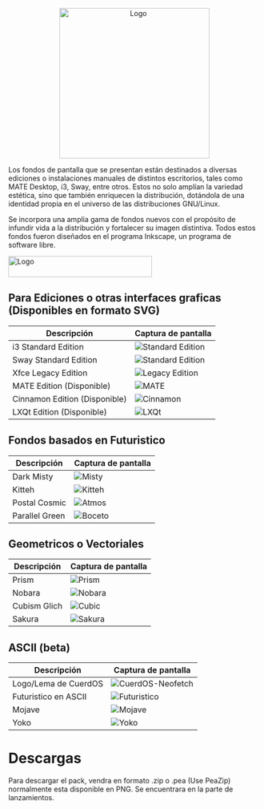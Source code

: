 <!-- Logo -->
<p align="center">
  <img src="/cuerd-md/logo1.png" alt="Logo" width="300" height="300">
</p>

Los fondos de pantalla que se presentan están destinados a diversas ediciones o instalaciones manuales de distintos escritorios, tales como MATE Desktop, i3, Sway, entre otros. Estos no solo amplían la variedad estética, sino que también enriquecen la distribución, dotándola de una identidad propia en el universo de las distribuciones GNU/Linux. 

Se incorpora una amplia gama de fondos nuevos con el propósito de infundir vida a la distribución y fortalecer su imagen distintiva. Todos estos fondos fueron diseñados en el programa Inkscape, un programa de software libre.

<!-- Capturas de pantalla -->
<p align="left">
  <img src="/cuerd-md/pcm1.png" alt="Logo" width="287" height="42">
</p>

## Para Ediciones o otras interfaces graficas (Disponibles en formato SVG)
| Descripción | Captura de pantalla |
| ----------- | ------------------ |
| i3 Standard Edition | ![Standard Edition](/cuerd-scr/i3-edition.png) |
| Sway Standard Edition | ![Standard Edition](/cuerd-scr/sway-edition.png) |
| Xfce Legacy Edition | ![Legacy Edition](/cuerd-md/xfce-edition.png) |
| MATE Edition (Disponible) | ![MATE](/cuerd-scr/mate-edition.png) |
| Cinnamon Edition (Disponible) | ![Cinnamon](/cuerd-scr/cinnamon-edition.png) |
| LXQt Edition (Disponible) | ![LXQt](/cuerd-scr/LXQt-edition.png) |

## Fondos basados en Futuristico
| Descripción | Captura de pantalla |
| ----------- | ------------------ |
| Dark Misty | ![Misty](/cuerd-scr/Misty.png) |
| Kitteh | ![Kitteh](/cuerd-scr/Kitteh.png) |
| Postal Cosmic | ![Atmos](/cuerd-scr/Cosmic.png) |
| Parallel Green | ![Boceto](/cuerd-scr/Parallel.png) |

## Geometricos o Vectoriales
| Descripción | Captura de pantalla |
| ----------- | ------------------ |
| Prism | ![Prism](/cuerd-scr/Prism.png) |
| Nobara | ![Nobara](/cuerd-scr/Nobara.png) |
| Cubism Glich | ![Cubic](/cuerd-scr/Cubism.png) |
| Sakura | ![Sakura](/cuerd-scr/Sakura.png) |

## ASCII (beta)
| Descripción | Captura de pantalla |
| ----------- | ------------------ |
| Logo/Lema de CuerdOS | ![CuerdOS-Neofetch](/cuerd-scr/CuerdOS.png) |
| Futuristico en ASCII | ![Futuristico](/cuerd-scr/Futuristico.png) |
| Mojave | ![Mojave](/cuerd-scr/Mojave.png) |
| Yoko | ![Yoko](/cuerd-scr/Yoko.png) |

# Descargas
Para descargar el pack, vendra en formato .zip o .pea (Use PeaZip) normalmente esta disponible en PNG. Se encuentrara en la parte de lanzamientos.
